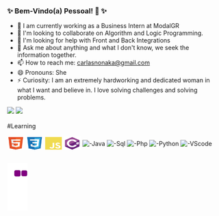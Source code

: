 ### ✨ Bem-Vindo(a) Pessoal! :raised_hands: ✨

- 🔭 I am currently working as a Business Intern at ModalGR
- 👯 I'm looking to collaborate on Algorithm and Logic Programming.
- 🤔 I'm looking for help with Front and Back Integrations
- 💬 Ask me about anything and what I don't know, we seek the information together.
- 📫 How to reach me: carlasnonaka@gmail.com
- 😄 Pronouns: She
- ⚡ Curiosity: I am an extremely hardworking and dedicated woman in what I want and believe in. I love solving challenges and solving problems.

<div style="display: inline_block" align="left">
  <img height="150rem" src="https://github-readme-stats.vercel.app/api?username=carlasnonaka&show_icons=true&theme=jolly&include_all_commits=true&count_private=true"/>
  <img height="150rem" src="https://github-readme-stats.vercel.app/api/top-langs/?username=carlasnonaka&layout=compact&langs_count=7&theme=jolly"/>
</div>

<div align="left"><br>
  #Learning
<div style="display: inline_block"><br>
  <img align="center" alt="-HTML" height="30" width="40" src="https://raw.githubusercontent.com/devicons/devicon/master/icons/html5/html5-original.svg">
  <img align="center" alt="-CSS" height="30" width="40" src="https://raw.githubusercontent.com/devicons/devicon/master/icons/css3/css3-original.svg">
  <img align="center" alt="-Js" height="30" width="40" src="https://raw.githubusercontent.com/devicons/devicon/master/icons/javascript/javascript-plain.svg">
  <img align="center" alt="-Csharp" height="30" width="40" src="https://raw.githubusercontent.com/devicons/devicon/master/icons/csharp/csharp-original.svg">
  <img align="center" alt="-Java" height="30" width="40"  src="https://cdn.jsdelivr.net/gh/devicons/devicon/icons/java/java-original.svg" />
  <img align="center" alt="-Sql" height="30" width="40"  src="https://cdn.jsdelivr.net/gh/devicons/devicon/icons/mysql/mysql-original.svg" />
  <img align="center" alt="-Php" height="30" width="40"  src="https://cdn.jsdelivr.net/gh/devicons/devicon/icons/php/php-original.svg" />
  <img align="center" alt="-Python" height="30" width="40" src="https://cdn.jsdelivr.net/gh/devicons/devicon/icons/python/python-original.svg" />
  <img align="center" alt="-VScode" height="30" width="40"src="https://cdn.jsdelivr.net/gh/devicons/devicon/icons/vscode/vscode-original.svg" /> 
</div><br>

![snake gif](https://github.com/carlasnonaka/carlasnonaka/blob/output/github-contribution-grid-snake.gif)


